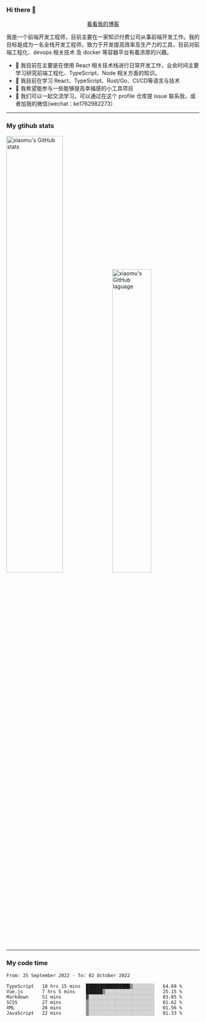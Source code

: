 ### Hi there 👋

<p align="center">
  <a href="https://blog.realjacket.site/">看看我的博客</a>
</p>

我是一个前端开发工程师，目前主要在一家知识付费公司从事前端开发工作。我的目标是成为一名全栈开发工程师，致力于开发提高效率及生产力的工具，目前对前端工程化、devops 相关技术 及 docker 等容器平台有着浓厚的兴趣。

- 🔭 我目前在主要是在使用 React 相关技术栈进行日常开发工作，业余时间主要学习研究前端工程化、TypeScript、Node 相关方面的知识。
- 🌱 我目前在学习 React、TypeScript、Rust/Go、CI/CD等语言与技术
- 👯 我希望能参与一些能够提高幸福感的小工具项目
- 💬 我们可以一起交流学习，可以通过在这个 profile 仓库提 issue 联系我，或者加我的微信(wechat：ke1762982273）

***

### My gtihub stats

<a><img src="https://github-readme-stats.vercel.app/api?username=real-jacket" title="xiaomu's GitHub stats" alt="xiaomu's GitHub stats" style="width:54%;"/></a>
<a><img src="https://github-readme-stats.vercel.app/api/top-langs/?username=real-jacket&layout=compact" title="xiaomu's GitHub laguage" alt="xiaomu's GitHub laguage" style="width:45%;"/><a/>

***

### My code time

<!--START_SECTION:waka-->

```text
From: 25 September 2022 - To: 02 October 2022

TypeScript   18 hrs 15 mins  ████████████████▒░░░░░░░░   64.69 %
Vue.js       7 hrs 5 mins    ██████▒░░░░░░░░░░░░░░░░░░   25.15 %
Markdown     51 mins         ▓░░░░░░░░░░░░░░░░░░░░░░░░   03.05 %
SCSS         27 mins         ▒░░░░░░░░░░░░░░░░░░░░░░░░   01.62 %
XML          26 mins         ▒░░░░░░░░░░░░░░░░░░░░░░░░   01.56 %
JavaScript   22 mins         ▒░░░░░░░░░░░░░░░░░░░░░░░░   01.33 %
```

<!--END_SECTION:waka-->
